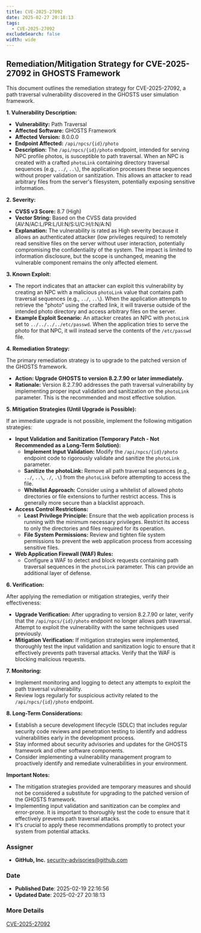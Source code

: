 ```yaml
---
title: CVE-2025-27092
date: 2025-02-27 20:18:13
tags:
  - CVE-2025-27092
excludeSearch: false
width: wide
---
```


## Remediation/Mitigation Strategy for CVE-2025-27092 in GHOSTS Framework

This document outlines the remediation strategy for CVE-2025-27092, a path traversal vulnerability discovered in the GHOSTS user simulation framework.

**1. Vulnerability Description:**

*   **Vulnerability:** Path Traversal
*   **Affected Software:** GHOSTS Framework
*   **Affected Version:** 8.0.0.0
*   **Endpoint Affected:** `/api/npcs/{id}/photo`
*   **Description:**  The `/api/npcs/{id}/photo` endpoint, intended for serving NPC profile photos, is susceptible to path traversal.  When an NPC is created with a crafted `photoLink` containing directory traversal sequences (e.g., `../`, `..\`), the application processes these sequences without proper validation or sanitization.  This allows an attacker to read arbitrary files from the server's filesystem, potentially exposing sensitive information.

**2. Severity:**

*   **CVSS v3 Score:** 8.7 (High)
*   **Vector String:**  Based on the CVSS data provided (AV:N/AC:L/PR:L/UI:N/S:U/C:H/I:N/A:N)
*   **Explanation:**  The vulnerability is rated as High severity because it allows an authenticated attacker (low privileges required) to remotely read sensitive files on the server without user interaction, potentially compromising the confidentiality of the system. The impact is limited to information disclosure, but the scope is unchanged, meaning the vulnerable component remains the only affected element.

**3. Known Exploit:**

*   The report indicates that an attacker can exploit this vulnerability by creating an NPC with a malicious `photoLink` value that contains path traversal sequences (e.g., `../`, `..\`). When the application attempts to retrieve the "photo" using the crafted link, it will traverse outside of the intended photo directory and access arbitrary files on the server.
*   **Example Exploit Scenario:** An attacker creates an NPC with `photoLink` set to `../../../../etc/passwd`.  When the application tries to serve the photo for that NPC, it will instead serve the contents of the `/etc/passwd` file.

**4. Remediation Strategy:**

The primary remediation strategy is to upgrade to the patched version of the GHOSTS framework.

*   **Action:**  **Upgrade GHOSTS to version 8.2.7.90 or later immediately.**
*   **Rationale:**  Version 8.2.7.90 addresses the path traversal vulnerability by implementing proper input validation and sanitization on the `photoLink` parameter. This is the recommended and most effective solution.

**5. Mitigation Strategies (Until Upgrade is Possible):**

If an immediate upgrade is not possible, implement the following mitigation strategies:

*   **Input Validation and Sanitization (Temporary Patch - Not Recommended as a Long-Term Solution):**
    *   **Implement Input Validation:**  Modify the `/api/npcs/{id}/photo` endpoint code to rigorously validate and sanitize the `photoLink` parameter.
    *   **Sanitize the photoLink:** Remove all path traversal sequences (e.g., `../`, `..\`, `./`, `.\`) from the `photoLink` before attempting to access the file.
    *   **Whitelist Approach:**  Consider using a whitelist of allowed photo directories or file extensions to further restrict access. This is generally more secure than a blacklist approach.
*   **Access Control Restrictions:**
    *   **Least Privilege Principle:** Ensure that the web application process is running with the minimum necessary privileges.  Restrict its access to only the directories and files required for its operation.
    *   **File System Permissions:**  Review and tighten file system permissions to prevent the web application process from accessing sensitive files.
*   **Web Application Firewall (WAF) Rules:**
    *   Configure a WAF to detect and block requests containing path traversal sequences in the `photoLink` parameter.  This can provide an additional layer of defense.

**6. Verification:**

After applying the remediation or mitigation strategies, verify their effectiveness:

*   **Upgrade Verification:**  After upgrading to version 8.2.7.90 or later, verify that the `/api/npcs/{id}/photo` endpoint no longer allows path traversal. Attempt to exploit the vulnerability with the same techniques used previously.
*   **Mitigation Verification:** If mitigation strategies were implemented, thoroughly test the input validation and sanitization logic to ensure that it effectively prevents path traversal attacks.  Verify that the WAF is blocking malicious requests.

**7. Monitoring:**

*   Implement monitoring and logging to detect any attempts to exploit the path traversal vulnerability.
*   Review logs regularly for suspicious activity related to the `/api/npcs/{id}/photo` endpoint.

**8. Long-Term Considerations:**

*   Establish a secure development lifecycle (SDLC) that includes regular security code reviews and penetration testing to identify and address vulnerabilities early in the development process.
*   Stay informed about security advisories and updates for the GHOSTS framework and other software components.
*   Consider implementing a vulnerability management program to proactively identify and remediate vulnerabilities in your environment.

**Important Notes:**

*   The mitigation strategies provided are temporary measures and should not be considered a substitute for upgrading to the patched version of the GHOSTS framework.
*   Implementing input validation and sanitization can be complex and error-prone. It is important to thoroughly test the code to ensure that it effectively prevents path traversal attacks.
*   It's crucial to apply these recommendations promptly to protect your system from potential attacks.

### Assigner
- **GitHub, Inc.** <security-advisories@github.com>

### Date
- **Published Date**: 2025-02-19 22:16:56
- **Updated Date**: 2025-02-27 20:18:13

### More Details
[CVE-2025-27092](https://www.cvedetails.com/cve/CVE-2025-27092)